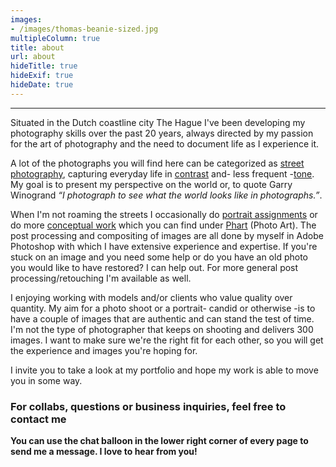 ```yaml
---
images:
- /images/thomas-beanie-sized.jpg
multipleColumn: true
title: about
url: about
hideTitle: true
hideExif: true
hideDate: true
---
```

***
Situated in the Dutch coastline city The Hague I've been developing my photography skills over the past 20 years, always directed by my passion for the art of photography and the need to document life as I experience it.

A lot of the photographs you will find here can be categorized as [street photography](/tags/street-photography), capturing everyday life in [contrast](/tags/life-in-contrast) and- less frequent -[tone](/tags/life-in-tone). My goal is to present my perspective on the world or, to quote Garry Winogrand *“I photograph to see what the world looks like in photographs.”*.

When I'm not roaming the streets I occasionally do [portrait assignments](/tags/portrait) or do more [conceptual work](/tags/phart) which you can find under [Phart](/tags/phart) (Photo Art). The post processing and compositing of images are all done by myself in Adobe Photoshop with which I have extensive experience and expertise. If you're stuck on an image and you need some help or do you have an old photo you would like to have restored? I can help out. For more general post processing/retouching I'm available as well.

I enjoying working with models and/or clients who value quality over quantity. My aim for a photo shoot or a portrait- candid or otherwise -is to have a couple of images that are authentic and can stand the test of time. I'm not the type of photographer that keeps on shooting and delivers 300 images. I want to make sure we're the right fit for each other, so you will get the experience and images you're hoping for.

I invite you to take a look at my portfolio and hope my work is able to move you in some way.

<div class="center mt-6" id="contact-me"><i class="fa-regular fa-envelope fa-2xl"></i></div>

### For collabs, questions or business inquiries, feel free to contact me

**You can use the chat balloon in the lower right corner of every page to send me a message. I love to hear from you!**
